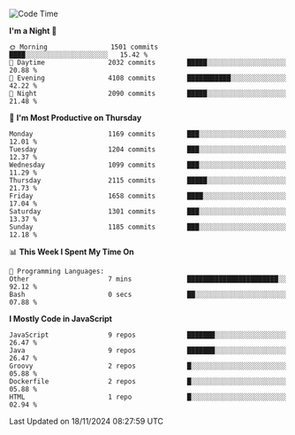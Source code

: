 <!--START_SECTION:waka-->
![Code Time](http://img.shields.io/badge/Code%20Time-1%2C332%20hrs%2034%20mins-blue)

**I'm a Night 🦉** 

```text
🌞 Morning                1501 commits        ████░░░░░░░░░░░░░░░░░░░░░   15.42 % 
🌆 Daytime                2032 commits        █████░░░░░░░░░░░░░░░░░░░░   20.88 % 
🌃 Evening                4108 commits        ███████████░░░░░░░░░░░░░░   42.22 % 
🌙 Night                  2090 commits        █████░░░░░░░░░░░░░░░░░░░░   21.48 % 
```
📅 **I'm Most Productive on Thursday** 

```text
Monday                   1169 commits        ███░░░░░░░░░░░░░░░░░░░░░░   12.01 % 
Tuesday                  1204 commits        ███░░░░░░░░░░░░░░░░░░░░░░   12.37 % 
Wednesday                1099 commits        ███░░░░░░░░░░░░░░░░░░░░░░   11.29 % 
Thursday                 2115 commits        █████░░░░░░░░░░░░░░░░░░░░   21.73 % 
Friday                   1658 commits        ████░░░░░░░░░░░░░░░░░░░░░   17.04 % 
Saturday                 1301 commits        ███░░░░░░░░░░░░░░░░░░░░░░   13.37 % 
Sunday                   1185 commits        ███░░░░░░░░░░░░░░░░░░░░░░   12.18 % 
```


📊 **This Week I Spent My Time On** 

```text
💬 Programming Languages: 
Other                    7 mins              ███████████████████████░░   92.12 % 
Bash                     0 secs              ██░░░░░░░░░░░░░░░░░░░░░░░   07.88 % 
```

**I Mostly Code in JavaScript** 

```text
JavaScript               9 repos             ███████░░░░░░░░░░░░░░░░░░   26.47 % 
Java                     9 repos             ███████░░░░░░░░░░░░░░░░░░   26.47 % 
Groovy                   2 repos             █░░░░░░░░░░░░░░░░░░░░░░░░   05.88 % 
Dockerfile               2 repos             █░░░░░░░░░░░░░░░░░░░░░░░░   05.88 % 
HTML                     1 repo              █░░░░░░░░░░░░░░░░░░░░░░░░   02.94 % 
```




 Last Updated on 18/11/2024 08:27:59 UTC
<!--END_SECTION:waka-->
